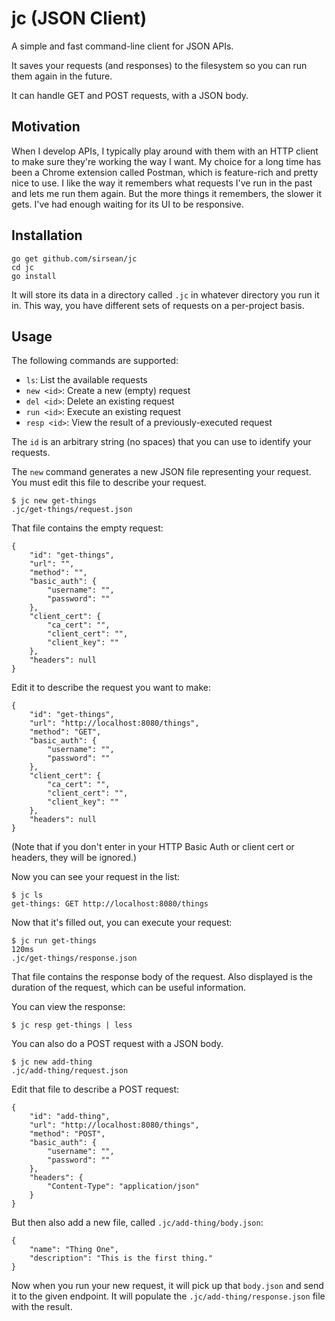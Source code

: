 # jc (JSON Client)

A simple and fast command-line client for JSON APIs.

It saves your requests (and responses) to the filesystem so you can run
them again in the future.

It can handle GET and POST requests, with a JSON body.

## Motivation

When I develop APIs, I typically play around with them with an HTTP client
to make sure they're working the way I want. My choice for a long time has
been a Chrome extension called Postman, which is feature-rich and pretty
nice to use. I like the way it remembers what requests I've run in the
past and lets me run them again. But the more things it remembers, the
slower it gets. I've had enough waiting for its UI to be responsive.

## Installation

```
go get github.com/sirsean/jc
cd jc
go install
```

It will store its data in a directory called `.jc` in whatever directory
you run it in. This way, you have different sets of requests on a per-project
basis.

## Usage

The following commands are supported:

- `ls`: List the available requests
- `new <id>`: Create a new (empty) request
- `del <id>`: Delete an existing request
- `run <id>`: Execute an existing request
- `resp <id>`: View the result of a previously-executed request

The `id` is an arbitrary string (no spaces) that you can use to identify
your requests.

The `new` command generates a new JSON file representing your request. You
must edit this file to describe your request.

```
$ jc new get-things
.jc/get-things/request.json
```

That file contains the empty request:

```
{
    "id": "get-things",
    "url": "",
    "method": "",
    "basic_auth": {
        "username": "",
        "password": ""
    },
    "client_cert": {
        "ca_cert": "",
        "client_cert": "",
        "client_key": ""
    },
    "headers": null
}
```

Edit it to describe the request you want to make:

```
{
    "id": "get-things",
    "url": "http://localhost:8080/things",
    "method": "GET",
    "basic_auth": {
        "username": "",
        "password": ""
    },
    "client_cert": {
        "ca_cert": "",
        "client_cert": "",
        "client_key": ""
    },
    "headers": null
}
```

(Note that if you don't enter in your HTTP Basic Auth or client cert or headers,
they will be ignored.)

Now you can see your request in the list:

```
$ jc ls
get-things: GET http://localhost:8080/things
```

Now that it's filled out, you can execute your request:

```
$ jc run get-things
120ms
.jc/get-things/response.json
```

That file contains the response body of the request. Also displayed is the
duration of the request, which can be useful information.

You can view the response:

```
$ jc resp get-things | less
```

You can also do a POST request with a JSON body.

```
$ jc new add-thing
.jc/add-thing/request.json
```

Edit that file to describe a POST request:

```
{
    "id": "add-thing",
    "url": "http://localhost:8080/things",
    "method": "POST",
    "basic_auth": {
        "username": "",
        "password": ""
    },
    "headers": {
        "Content-Type": "application/json"
    }
}
```

But then also add a new file, called `.jc/add-thing/body.json`:

```
{
    "name": "Thing One",
    "description": "This is the first thing."
}
```

Now when you run your new request, it will pick up that `body.json` and send
it to the given endpoint. It will populate the `.jc/add-thing/response.json`
file with the result.
